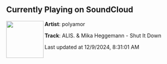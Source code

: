 ## Currently Playing on SoundCloud

[<img align="left" width="100" src="https://i1.sndcdn.com/artworks-L7tolsRIhRw4T6wf-SgU3fg-t500x500.jpg">](https://soundcloud.com/polyamor-berlin/alis-mika-heggemann-shut-it-down)

**Artist**: polyamor 

**Track**: ALIS. & Mika Heggemann - Shut It Down

Last updated at 12/9/2024, 8:31:01 AM
